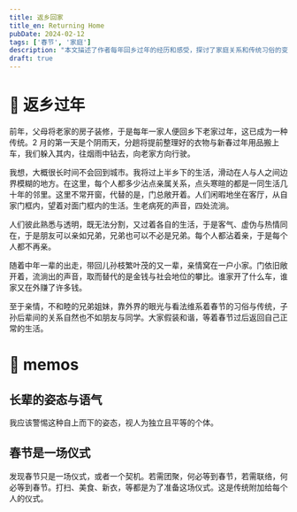 ```yaml
---
title: 返乡回家
title_en: Returning Home
pubDate: 2024-02-12
tags: ['春节', '家庭']
description: "本文描述了作者每年回乡过年的经历和感受，探讨了家庭关系和传统习俗的变化。"
draft: true
---
```


# 🏡 返乡过年

前年，父母将老家的房子装修，于是每年一家人便回乡下老家过年，这已成为一种传统。2 月的第一天是个阴雨天，分趟将提前整理好的衣物与新春过年用品搬上车，我们躲入其内，往烟雨中钻去，向老家方向行驶。

我想，大概很长时间不会回到城市。我将过上半乡下的生活，滑动在人与人之间边界模糊的地方。在这里，每个人都多少沾点亲属关系，点头寒暄的都是一同生活几十年的邻里。这里不常开窗，代替的是，门总敞开着。人们闲暇地坐在客厅，从自家门框内，望着对面门框内的生活。生老病死的声音，四处流淌。

人们彼此熟悉与透明，既无法分割，又过着各自的生活，于是客气、虚伪与热情同在，于是朋友可以亲如兄弟，兄弟也可以不必是兄弟。每个人都沾着亲，于是每个人都不再亲。

随着中年一辈的出走，带回儿孙枝繁叶茂的又一辈，亲情窝在一户小家。门依旧敞开着，流淌出的声音，取而替代的是金钱与社会地位的攀比。谁家开了什么车，谁家又在外赚了许多钱。

至于亲情，不和睦的兄弟姐妹，靠外界的眼光与看法维系着春节的习俗与传统，子孙后辈间的关系自然也不如朋友与同学。大家假装和谐，等着春节过后返回自己正常的生活。

# 📝 memos

## 长辈的姿态与语气

我应该警惕这种自上而下的姿态，视人为独立且平等的个体。

## 春节是一场仪式

发现春节只是一场仪式，或者一个契机。若需团聚，何必等到春节，若需联络，何必等到春节。打扫、美食、新衣，等都是为了准备这场仪式。这是传统附加给每个人的仪式。